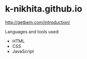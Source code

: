 # k-nikhita.github.io

http://getbem.com/introduction/

Languages and tools used:
- HTML
- CSS
- JavaScript
